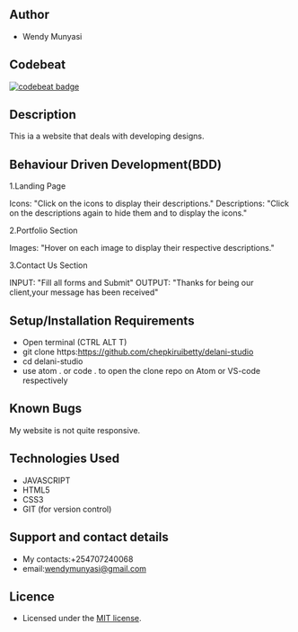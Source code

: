 
## Author

- Wendy Munyasi

## Codebeat

[![codebeat badge](https://codebeat.co/badges/c649d77a-f7a8-464a-a968-2704b86b321d)](https://codebeat.co/projects/github-com-wendymunyasi-delani-studio-ip3-master)

## Description

This ia a website that deals with developing designs.

## Behaviour Driven Development(BDD)

 1.Landing Page

Icons: "Click on the icons to display their descriptions."
Descriptions: "Click on the descriptions again to hide them and to display the icons."

2.Portfolio Section

Images: "Hover on each image to display their respective descriptions."

3.Contact Us Section

INPUT: "Fill all forms and Submit"
OUTPUT: "Thanks for being our client,your message has been received"


## Setup/Installation Requirements

- Open terminal (CTRL ALT T)
- git clone https:https://github.com/chepkiruibetty/delani-studio
- cd delani-studio
- use atom . or code . to open the clone repo on Atom or VS-code respectively

## Known Bugs

My website is not quite responsive.

## Technologies Used

- JAVASCRIPT
- HTML5
- CSS3
- GIT (for version control)

## Support and contact details

- My contacts:+254707240068
- email:wendymunyasi@gmail.com

## Licence

- Licensed under the  [MIT license](LICENSE).